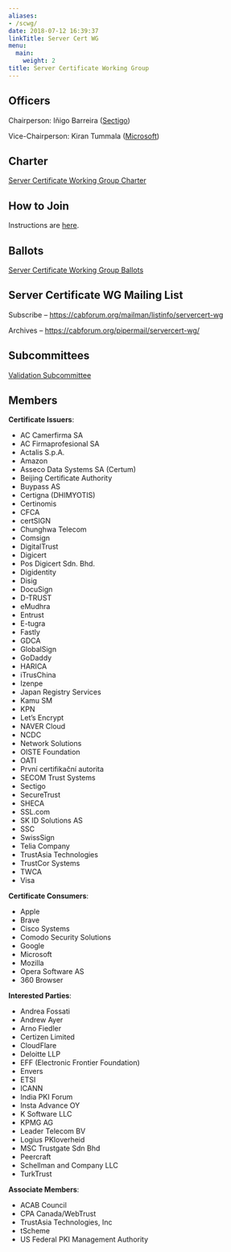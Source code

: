 ```yaml
---
aliases:
- /scwg/
date: 2018-07-12 16:39:37
linkTitle: Server Cert WG
menu:
  main:
    weight: 2
title: Server Certificate Working Group
---
```


## Officers

Chairperson: Iñigo Barreira ([Sectigo](https://sectigo.com/))

Vice-Chairperson: Kiran Tummala ([Microsoft](https://www.microsoft.com))

## Charter

[Server Certificate Working Group Charter](charter/)

## How to Join

Instructions are [here](/about/information/potential-members/).

## Ballots

[Server Certificate Working Group Ballots](ballots/)

## Server Certificate WG Mailing List

Subscribe – https://cabforum.org/mailman/listinfo/servercert-wg

Archives – https://cabforum.org/pipermail/servercert-wg/

## Subcommittees

[Validation Subcommittee](/working-groups/server/validation-subcommittee/)

## Members 

**Certificate Issuers**:
- AC Camerfirma SA
- AC Firmaprofesional SA
- Actalis S.p.A.
- Amazon
- Asseco Data Systems SA (Certum)
- Beijing Certificate Authority
- Buypass AS
- Certigna (DHIMYOTIS)
- Certinomis
- CFCA
- certSIGN
- Chunghwa Telecom
- Comsign
- DigitalTrust
- Digicert
- Pos Digicert Sdn. Bhd.
- Digidentity
- Disig
- DocuSign
- D-TRUST
- eMudhra
- Entrust
- E-tugra
- Fastly
- GDCA
- GlobalSign
- GoDaddy
- HARICA
- iTrusChina
- Izenpe
- Japan Registry Services
- Kamu SM
- KPN
- Let’s Encrypt
- NAVER Cloud
- NCDC
- Network Solutions
- OISTE Foundation
- OATI
- První certifikační autorita
- SECOM Trust Systems
- Sectigo
- SecureTrust
- SHECA
- SSL.com
- SK ID Solutions AS
- SSC
- SwissSign
- Telia Company
- TrustAsia Technologies
- TrustCor Systems
- TWCA
- Visa

**Certificate Consumers**:
- Apple
- Brave
- Cisco Systems
- Comodo Security Solutions
- Google
- Microsoft
- Mozilla
- Opera Software AS
- 360 Browser

**Interested Parties**:
- Andrea Fossati
- Andrew Ayer
- Arno Fiedler
- Certizen Limited
- CloudFlare
- Deloitte LLP
- EFF (Electronic Frontier Foundation)
- Envers
- ETSI
- ICANN
- India PKI Forum
- Insta Advance OY
- K Software LLC
- KPMG AG
- Leader Telecom BV
- Logius PKIoverheid
- MSC Trustgate Sdn Bhd
- Peercraft
- Schellman and Company LLC
- TurkTrust

**Associate Members**:
- ACAB Council
- CPA Canada/WebTrust
- TrustAsia Technologies, Inc
- tScheme
- US Federal PKI Management Authority
